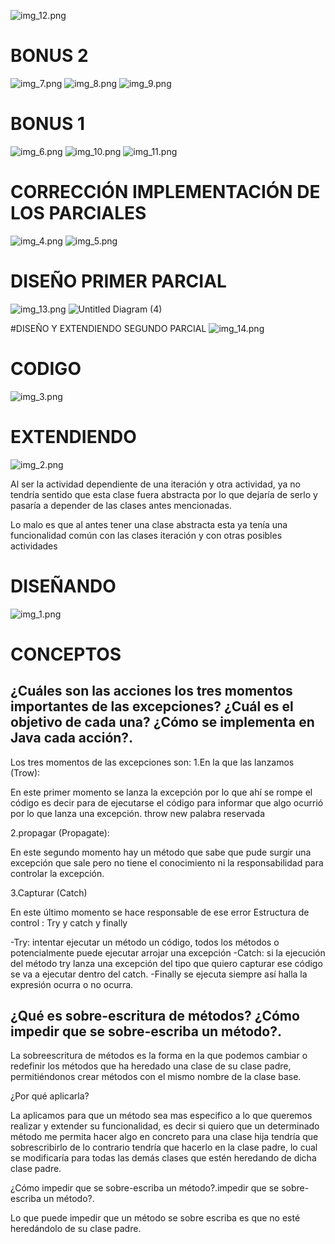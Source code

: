 
![img_12.png](img_12.png)

# BONUS 2
![img_7.png](img_7.png)
![img_8.png](img_8.png)
![img_9.png](img_9.png)

# BONUS 1
![img_6.png](img_6.png)
![img_10.png](img_10.png)
![img_11.png](img_11.png)

# CORRECCIÓN IMPLEMENTACIÓN DE LOS PARCIALES 
![img_4.png](img_4.png)
![img_5.png](img_5.png)

# DISEÑO PRIMER PARCIAL
![img_13.png](img_13.png)
![Untitled Diagram (4)](https://user-images.githubusercontent.com/78038428/110182401-afc1fa80-7dda-11eb-9d27-55362921e5c3.png)

#DISEÑO Y EXTENDIENDO SEGUNDO PARCIAL 
![img_14.png](img_14.png)

# CODIGO
![img_3.png](img_3.png)

# EXTENDIENDO
![img_2.png](img_2.png)

Al ser la actividad dependiente de una iteración y otra actividad, ya no tendría sentido que esta clase fuera abstracta por lo que dejaría de serlo y pasaría a depender de las clases antes mencionadas.

Lo malo es que al antes tener una clase abstracta esta ya tenía una funcionalidad común con las clases iteración y con otras posibles actividades

# DISEÑANDO

![img_1.png](img_1.png)

# CONCEPTOS

## ¿Cuáles son las acciones los tres momentos importantes de las excepciones? ¿Cuál es el objetivo de cada una? ¿Cómo se implementa en Java cada acción?.
Los tres momentos de las excepciones son:
1.En la que las lanzamos (Trow):

En este primer momento se lanza la excepción por lo que ahí se rompe el código es decir para de ejecutarse el código para informar que algo ocurrió por lo que lanza una excepción.
throw new palabra reservada

2.propagar (Propagate):

En este segundo momento hay un método que sabe que pude surgir una excepción que sale pero no tiene el conocimiento ni la responsabilidad para controlar la excepción.

3.Capturar (Catch)

En este último momento se hace responsable de ese error
Estructura de control : Try y catch y finally

-Try: intentar ejecutar un método un código, todos los métodos o potencialmente puede ejecutar  arrojar una excepción
-Catch: si la ejecución del método try lanza una excepción del tipo que quiero capturar ese código se va a ejecutar dentro del catch.
-Finally se ejecuta siempre así halla la expresión ocurra o no ocurra.

## ¿Qué es sobre-escritura de métodos? ¿Cómo impedir que se sobre-escriba un método?.

La sobreescritura de métodos es la forma en la que podemos cambiar o redefinir los métodos que ha heredado una clase de su clase padre, permitiéndonos crear métodos con el mismo nombre de la clase base.

¿Por qué aplicarla?

La aplicamos para que un método sea mas especifico a lo que queremos realizar y extender su funcionalidad, es decir si quiero que un determinado método me permita hacer algo en concreto para una clase hija tendría que sobrescribirlo de lo contrario tendría que hacerlo en la clase padre, lo cual se modificaría para todas las demás clases que estén heredando de dicha clase padre.

¿Cómo impedir que se sobre-escriba un método?.impedir que se sobre-escriba un método?.

Lo que puede impedir que un método se sobre escriba es que no esté heredándolo de su clase padre.
